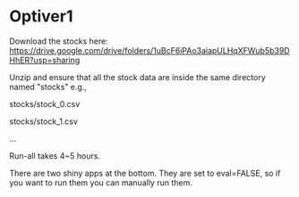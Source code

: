 # Optiver1

Download the stocks here: https://drive.google.com/drive/folders/1uBcF6iPAo3aiapULHqXFWub5b39DHhER?usp=sharing


Unzip and ensure that all the stock data are inside the same directory named "stocks"
e.g.,

stocks/stock_0.csv


stocks/stock_1.csv

...

Run-all takes 4~5 hours.

There are two shiny apps at the bottom. They are set to eval=FALSE, so if you want to run them you can manually run them.

